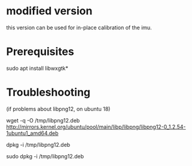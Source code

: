 # modified version

this version can be used for in-place calibration of the imu.

# Prerequisites

sudo apt install libwxgtk*


# Troubleshooting

(if problems about libpng12, on ubuntu 18)

wget -q -O /tmp/libpng12.deb http://mirrors.kernel.org/ubuntu/pool/main/libp/libpng/libpng12-0_1.2.54-1ubuntu1_amd64.deb

dpkg -i /tmp/libpng12.deb

sudo dpkg -i /tmp/libpng12.deb

